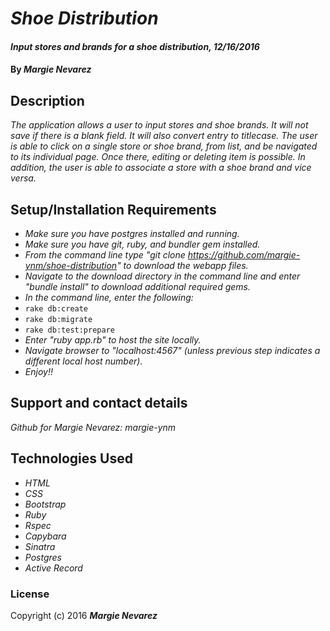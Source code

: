 # _Shoe Distribution_

#### _Input stores and brands for a shoe distribution, 12/16/2016_

#### By _**Margie Nevarez**_

## Description

_The application allows a user to input stores and shoe brands. It will not save if there is a blank field. It will also convert entry to titlecase. The user is able to click on a single store or shoe brand, from list, and be navigated to its individual page. Once there, editing or deleting item is possible. In addition, the user is able to associate a store with a shoe brand and vice versa._

## Setup/Installation Requirements

* _Make sure you have postgres installed and running._
* _Make sure you have git, ruby, and bundler gem installed._
* _From the command line type "git clone https://github.com/margie-ynm/shoe-distribution" to download the webapp files._
* _Navigate to the download directory in the command line and enter "bundle install" to download additional required gems._
* _In the command line, enter the following:_
* `rake db:create`
* `rake db:migrate`
* `rake db:test:prepare`
* _Enter "ruby app.rb" to host the site locally._
* _Navigate browser to "localhost:4567" (unless previous step indicates a different local host number)._
* _Enjoy!!_

## Support and contact details

_Github for Margie Nevarez: margie-ynm_

## Technologies Used

* _HTML_
* _CSS_
* _Bootstrap_
* _Ruby_
* _Rspec_
* _Capybara_
* _Sinatra_
* _Postgres_
* _Active Record_

### License

Copyright (c) 2016 **_Margie Nevarez_**
